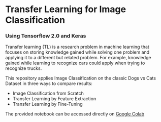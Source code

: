 # Transfer Learning for Image Classification
### Using Tensorflow 2.0 and Keras

Transfer learning (TL) is a research problem in machine learning that focuses on storing knowledge gained while solving one problem and applying it to a different but related problem. For example, knowledge gained while learning to recognize cars could apply when trying to recognize trucks.

This repository applies Image Classification on the classic Dogs vs Cats Dataset in three ways to compare results:
* Image Classification from Scratch
* Transfer Learning by Feature Extraction
* Transfer Learning by Fine-Tuning

The provided notebook can be accessed directly on [Google Colab](https://colab.research.google.com/drive/13CyC58JvAFmx3wJ63Jn0Dv3Rv0iJUbst#offline=true&sandboxMode=true)
